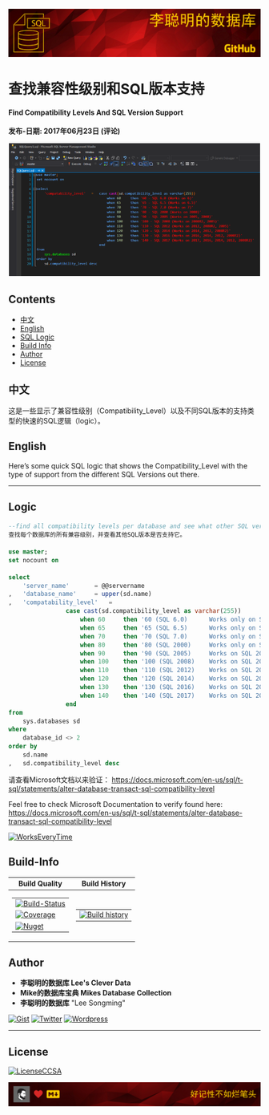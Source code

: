 ![CLEVER DATA GIT REPO](https://raw.githubusercontent.com/LiCongMingDeShujuku/git-resources/master/0-clever-data-github.png "李聪明的数据库")

# 查找兼容性级别和SQL版本支持
#### Find Compatibility Levels And SQL Version Support
**发布-日期: 2017年06月23日 (评论)**

![#](images/find-compatibility-leveles-and-sql-version-support-a.png?raw=true "#")

## Contents

- [中文](#中文)
- [English](#English)
- [SQL Logic](#Logic)
- [Build Info](#Build-Info)
- [Author](#Author)
- [License](#License) 


## 中文
这是一些显示了兼容性级别（Compatibility_Level）以及不同SQL版本的支持类型的快速的SQL逻辑（logic）。

## English
Here’s some quick SQL logic that shows the Compatibility_Level with the type of support from the different SQL Versions out there.

---
## Logic
```SQL
--find all compatibility levels per database and see what other SQL versions support it.
查找每个数据库的所有兼容级别，并查看其他SQL版本是否支持它。
 
use master;
set nocount on
 
select
    'server_name'       = @@servername
,   'database_name'     = upper(sd.name)
,   'compatability_level'   =
                case cast(sd.compatibility_level as varchar(255))
                    when 60     then '60 (SQL 6.0)      Works only on SQL 6'
                    when 65     then '65 (SQL 6.5)      Works only on SQL 6.5'
                    when 70     then '70 (SQL 7.0)      Works only on SQL 7'
                    when 80     then '80 (SQL 2000)     Works only on SQL 2000'
                    when 90     then '90 (SQL 2005)     Works on SQL 2005, 2000'
                    when 100    then '100 (SQL 2008)    Works on SQL 2008R2, 2005'
                    when 110    then '110 (SQL 2012)    Works on SQL 2012, 2008R2, 2005'
                    when 120    then '120 (SQL 2014)    Works on SQL 2014, 2012, 2008R2'
                    when 130    then '130 (SQL 2016)    Works on SQL 2016, 2014, 2012, 2008R2'
                    when 140    then '140 (SQL 2017)    Works on SQL 2017, 2016, 2014, 2012, 2008R2'
                end
from
    sys.databases sd
where
    database_id <> 2
order by
    sd.name
,   sd.compatibility_level desc


```
请查看Microsoft文档以来验证：
https://docs.microsoft.com/en-us/sql/t-sql/statements/alter-database-transact-sql-compatibility-level

Feel free to check Microsoft Documentation to verify found here: https://docs.microsoft.com/en-us/sql/t-sql/statements/alter-database-transact-sql-compatibility-level

[![WorksEveryTime](https://forthebadge.com/images/badges/60-percent-of-the-time-works-every-time.svg)](https://shitday.de/)

## Build-Info

| Build Quality | Build History |
|--|--|
|<table><tr><td>[![Build-Status](https://ci.appveyor.com/api/projects/status/pjxh5g91jpbh7t84?svg?style=flat-square)](#)</td></tr><tr><td>[![Coverage](https://coveralls.io/repos/github/tygerbytes/ResourceFitness/badge.svg?style=flat-square)](#)</td></tr><tr><td>[![Nuget](https://img.shields.io/nuget/v/TW.Resfit.Core.svg?style=flat-square)](#)</td></tr></table>|<table><tr><td>[![Build history](https://buildstats.info/appveyor/chart/tygerbytes/resourcefitness)](#)</td></tr></table>|

## Author

- **李聪明的数据库 Lee's Clever Data**
- **Mike的数据库宝典 Mikes Database Collection**
- **李聪明的数据库** "Lee Songming"

[![Gist](https://img.shields.io/badge/Gist-李聪明的数据库-<COLOR>.svg)](https://gist.github.com/congmingshuju)
[![Twitter](https://img.shields.io/badge/Twitter-mike的数据库宝典-<COLOR>.svg)](https://twitter.com/mikesdatawork?lang=en)
[![Wordpress](https://img.shields.io/badge/Wordpress-mike的数据库宝典-<COLOR>.svg)](https://mikesdatawork.wordpress.com/)

---
## License
[![LicenseCCSA](https://img.shields.io/badge/License-CreativeCommonsSA-<COLOR>.svg)](https://creativecommons.org/share-your-work/licensing-types-examples/)

![Lee Songming](https://raw.githubusercontent.com/LiCongMingDeShujuku/git-resources/master/1-clever-data-github.png "李聪明的数据库")

